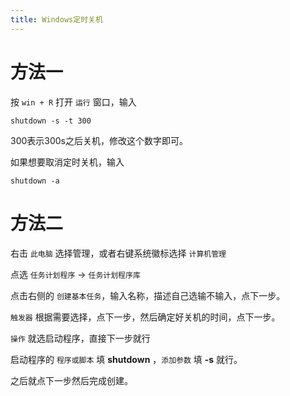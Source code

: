 ```yaml
---
title: Windows定时关机
---
```


# 方法一

按 `win + R` 打开 `运行` 窗口，输入

```
shutdown -s -t 300
```

300表示300s之后关机，修改这个数字即可。

如果想要取消定时关机，输入

```
shutdown -a
```

# 方法二

右击 `此电脑` 选择管理，或者右键系统徽标选择 `计算机管理`

点选 `任务计划程序` → `任务计划程序库`

点击右侧的 `创建基本任务`，输入名称，描述自己选输不输入，点下一步。

`触发器` 根据需要选择，点下一步，然后确定好关机的时间，点下一步。

`操作` 就选启动程序，直接下一步就行

启动程序的 `程序或脚本` 填 **shutdown** ，`添加参数` 填 **-s** 就行。

之后就点下一步然后完成创建。

